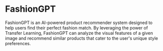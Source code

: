 # FashionGPT
FashionGPT is an AI-powered product recommender system designed to help users find their perfect fashion match. By leveraging the power of Transfer Learning, FashionGPT can analyze the visual features of a given image and recommend similar products that cater to the user's unique style preferences.
